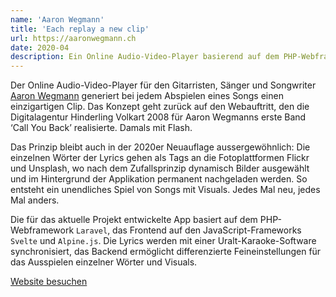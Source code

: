 ```yaml
---
name: 'Aaron Wegmann'
title: 'Each replay a new clip'
url: https://aaronwegmann.ch
date: 2020-04
description: Ein Online Audio-Video-Player basierend auf dem PHP-Webframework Laravel.
---
```

Der Online Audio-Video-Player für den Gitarristen, Sänger und Songwriter [Aaron Wegmann](https://aaronwegmann.ch) generiert bei jedem Abspielen eines Songs einen einzigartigen Clip. Das Konzept geht zurück auf den Webauftritt, den die Digitalagentur Hinderling Volkart 2008 für Aaron Wegmanns erste Band ‘Call You Back’ realisierte. Damals mit Flash.

Das Prinzip bleibt auch in der 2020er Neuauflage aussergewöhnlich: Die einzelnen Wörter der Lyrics gehen als Tags an die Fotoplattformen Flickr und Unsplash, wo nach dem Zufallsprinzip dynamisch Bilder ausgewählt und im Hintergrund der Applikation permanent nachgeladen werden. So entsteht ein unendliches Spiel von Songs mit Visuals. Jedes Mal neu, jedes Mal anders.

Die für das aktuelle Projekt entwickelte App basiert auf dem PHP-Webframework `Laravel`, das Frontend auf den JavaScript-Frameworks `Svelte` und `Alpine.js`. Die Lyrics werden mit einer Uralt-Karaoke-Software synchronisiert, das Backend ermöglicht differenzierte Feineinstellungen für das Ausspielen einzelner Wörter und Visuals.

[Website besuchen](https://aaronwegmann.ch)
